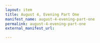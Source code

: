 ```yaml
---
layout: item
title: August 4, Evening Part One
manifest_name: august-4-evening-part-one
permalink: august-4-evening-part-one
external_manifest_url: 

---
```

<!-- Add an essay or interpretive material below this line,
using HTML or markdown.  Do not modify this file above this line -->
